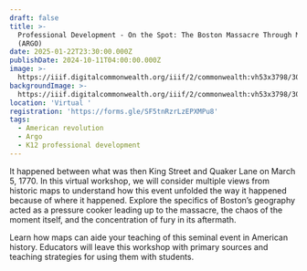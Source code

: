 ```yaml
---
draft: false
title: >-
  Professional Development - On the Spot: The Boston Massacre Through Maps
  (ARGO)
date: 2025-01-22T23:30:00.000Z
publishDate: 2024-10-11T04:00:00.000Z
image: >-
  https://iiif.digitalcommonwealth.org/iiif/2/commonwealth:vh53x3798/303,473,3383,3073/1200,/0/default.jpg
backgroundImage: >-
  https://iiif.digitalcommonwealth.org/iiif/2/commonwealth:vh53x3798/303,473,3383,3073/1200,/0/default.jpg
location: 'Virtual '
registration: 'https://forms.gle/SF5tnRzrLzEPXMPu8'
tags:
  - American revolution
  - Argo
  - K12 professional development
---
```


It happened between what was then King Street and Quaker Lane on March 5, 1770. In this virtual workshop, we will consider multiple views from historic maps to understand how this event unfolded the way it happened because of where it happened. Explore the specifics of Boston’s geography acted as a pressure cooker leading up to the massacre, the chaos of the moment itself, and the concentration of fury in its aftermath.

Learn how maps can aide your teaching of this seminal event in American history. Educators will leave this workshop with primary sources and teaching strategies for using them with students.
